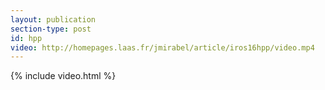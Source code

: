 ```yaml
---
layout: publication
section-type: post
id: hpp
video: http://homepages.laas.fr/jmirabel/article/iros16hpp/video.mp4
---
```


{% include video.html %}
